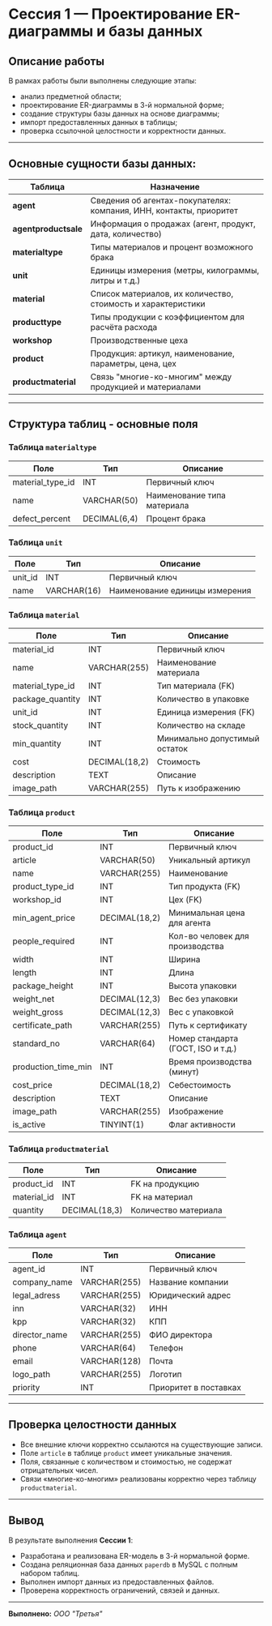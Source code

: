 # Сессия 1 — Проектирование ER-диаграммы и базы данных

## Описание работы


В рамках работы были выполнены следующие этапы:
- анализ предметной области;
- проектирование ER-диаграммы в 3-й нормальной форме;
- создание структуры базы данных на основе диаграммы;
- импорт предоставленных данных в таблицы;
- проверка ссылочной целостности и корректности данных.


---
## Основные сущности базы данных:

| Таблица | Назначение |
|----------|------------|
| **agent** | Сведения об агентах-покупателях: компания, ИНН, контакты, приоритет |
| **agentproductsale** | Информация о продажах (агент, продукт, дата, количество) |
| **materialtype** | Типы материалов и процент возможного брака |
| **unit** | Единицы измерения (метры, килограммы, литры и т.д.) |
| **material** | Список материалов, их количество, стоимость и характеристики |
| **producttype** | Типы продукции с коэффициентом для расчёта расхода |
| **workshop** | Производственные цеха |
| **product** | Продукция: артикул, наименование, параметры, цена, цех |
| **productmaterial** | Связь "многие-ко-многим" между продукцией и материалами |

---

## Структура таблиц - основные поля

### Таблица `materialtype`
| Поле | Тип | Описание |
|-------|-----|-----------|
| material_type_id | INT | Первичный ключ |
| name | VARCHAR(50) | Наименование типа материала |
| defect_percent | DECIMAL(6,4) | Процент брака |

### Таблица `unit`
| Поле | Тип | Описание |
|-------|-----|-----------|
| unit_id | INT | Первичный ключ |
| name | VARCHAR(16) | Наименование единицы измерения |

### Таблица `material`
| Поле | Тип | Описание |
|-------|-----|-----------|
| material_id | INT | Первичный ключ |
| name | VARCHAR(255) | Наименование материала |
| material_type_id | INT | Тип материала (FK) |
| package_quantity | INT | Количество в упаковке |
| unit_id | INT | Единица измерения (FK) |
| stock_quantity | INT | Количество на складе |
| min_quantity | INT | Минимально допустимый остаток |
| cost | DECIMAL(18,2) | Стоимость |
| description | TEXT | Описание |
| image_path | VARCHAR(255) | Путь к изображению |

### Таблица `product`
| Поле | Тип | Описание |
|-------|-----|-----------|
| product_id | INT | Первичный ключ |
| article | VARCHAR(50) | Уникальный артикул |
| name | VARCHAR(255) | Наименование |
| product_type_id | INT | Тип продукта (FK) |
| workshop_id | INT | Цех (FK) |
| min_agent_price | DECIMAL(18,2) | Минимальная цена для агента |
| people_required | INT | Кол-во человек для производства |
| width | INT | Ширина |
| length | INT | Длина |
| package_height | INT | Высота упаковки |
| weight_net | DECIMAL(12,3) | Вес без упаковки |
| weight_gross | DECIMAL(12,3) | Вес с упаковкой |
| certificate_path | VARCHAR(255) | Путь к сертификату |
| standard_no | VARCHAR(64) | Номер стандарта (ГОСТ, ISO и т.д.) |
| production_time_min | INT | Время производства (минут) |
| cost_price | DECIMAL(18,2) | Себестоимость |
| description | TEXT | Описание |
| image_path | VARCHAR(255) | Изображение |
| is_active | TINYINT(1) | Флаг активности |

### Таблица `productmaterial`
| Поле | Тип | Описание |
|-------|-----|-----------|
| product_id | INT | FK на продукцию |
| material_id | INT | FK на материал |
| quantity | DECIMAL(18,3) | Количество материала |

### Таблица `agent`
| Поле | Тип | Описание |
|-------|-----|-----------|
| agent_id | INT | Первичный ключ |
| company_name | VARCHAR(255) | Название компании |
| legal_adress | VARCHAR(255) | Юридический адрес |
| inn | VARCHAR(32) | ИНН |
| kpp | VARCHAR(32) | КПП |
| director_name | VARCHAR(255) | ФИО директора |
| phone | VARCHAR(64) | Телефон |
| email | VARCHAR(128) | Почта |
| logo_path | VARCHAR(255) | Логотип |
| priority | INT | Приоритет в поставках |
---

## Проверка целостности данных

- Все внешние ключи корректно ссылаются на существующие записи.
- Поле `article` в таблице `product` имеет уникальные значения.
- Поля, связанные с количеством и стоимостью, не содержат отрицательных чисел.
- Связи «многие-ко-многим» реализованы корректно через таблицу `productmaterial`.
---

## Вывод

В результате выполнения **Сессии 1**:
- Разработана и реализована ER-модель в 3-й нормальной форме.
- Создана реляционная база данных `paperdb` в MySQL с полным набором таблиц.
- Выполнен импорт данных из предоставленных файлов.
- Проверена корректность ограничений, связей и данных.
---

**Выполнено:** *ООО "Третья"*

